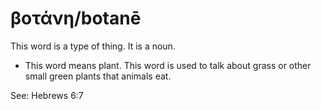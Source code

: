 # βοτάνη/botanē
This word is a type of thing. It is a noun.
* This word means plant. This word is used to talk about grass or other small green plants that animals eat.

See: Hebrews 6:7
